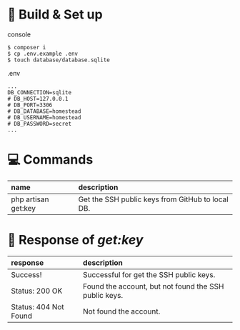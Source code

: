 # :wrench: Build & Set up

console

```
$ composer i
$ cp .env.example .env
$ touch database/database.sqlite
```

.env

```
...
DB_CONNECTION=sqlite
# DB_HOST=127.0.0.1
# DB_PORT=3306
# DB_DATABASE=homestead
# DB_USERNAME=homestead
# DB_PASSWORD=secret
...
```

# :computer: Commands

|name|description|
|:--|:--|
|php artisan get:key|Get the SSH public keys from GitHub to local DB.|

# :key: Response of *get:key*

|response|description|
|:--|:--|
|Success!|Successful for get the SSH public keys.|
|Status: 200 OK|Found the account, but not found the SSH public keys.|
|Status: 404 Not Found|Not found the account.|
